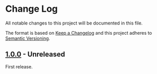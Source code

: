 # Change Log

All notable changes to this project will be documented in this file.

The format is based on [Keep a Changelog](http://keepachangelog.com/)
and this project adheres to [Semantic Versioning](http://semver.org/).

## [1.0.0] - Unreleased


First release.

[1.0.0]: https://github.com/filisko/php-fastcgi-client/releases/tag/v1.0.0
